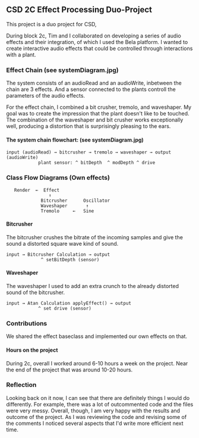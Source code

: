 ## CSD 2C Effect Processing Duo-Project

This project is a duo project for CSD,

During block 2c, Tim and I collaborated on developing a 
series of audio effects and their integration, of which I used the Bela platform.
I wanted to create interactive audio effects that could be controlled
through interactions with a plant.

### Effect Chain (see systemDiagram.jpg)

The system consists of an audioRead and an audioWrite, inbetween the chain are 3 effects. And a sensor connected to the plants controll the parameters of the audio effects.

For the effect chain, I combined a bit crusher, tremolo, and waveshaper.
My goal was to create the impression that the plant doesn't like to be touched. 
The combination of the waveshaper and bit crusher works exceptionally well, 
producing a distortion that is surprisingly pleasing to the ears. 

#### The system chain flowchart: (see systemDiagram.jpg)

    input (audioRead) → bitcrusher → tremolo → waveshaper → output (audioWrite)
                plant sensor: ^ bitDepth  ^ modDepth ^ drive

### Class Flow Diagrams (Own effects)

       Render  ←  Effect
                    ↑
                 Bitcrusher      Oscillator
                 Waveshaper       ↑
                 Tremolo     ←   Sine

#### Bitcrusher
The bitcrusher crushes the bitrate of the incoming samples and give the sound a distorted square wave kind of sound.

    input → Bitcrusher Calculation → output
                 ^ setBitDepth (sensor)
                
#### Waveshaper
The waveshaper I used to add an extra crunch to the already distorted sound of the bitcrusher.

    input → Atan Calculation applyEffect() → output
                ^ set drive (sensor)

### Contributions

We shared the effect baseclass and implemented our own effects on that.

#### Hours on the project

During 2c, overall I worked around 6-10 hours a week on the project. Near the end of the project that was around 10-20 hours.

### Reflection

Looking back on it now, I can see that there are definitely things I would do differently. For example, there was a lot of outcommented code and the files were very messy. Overall, though, I am very happy with the results and outcome of the project. As I was reviewing the code and revising some of the comments I noticed several aspects that I'd write more efficient next time.